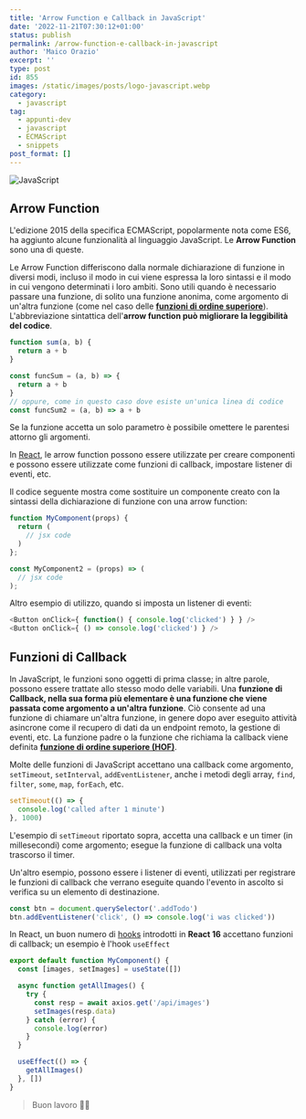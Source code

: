 ```yaml
---
title: 'Arrow Function e Callback in JavaScript'
date: '2022-11-21T07:30:12+01:00'
status: publish
permalink: /arrow-function-e-callback-in-javascript
author: 'Maico Orazio'
excerpt: ''
type: post
id: 855
images: /static/images/posts/logo-javascript.webp
category:
  - javascript
tag:
  - appunti-dev
  - javascript
  - ECMAScript
  - snippets
post_format: []
---
```


![JavaScript](/static/images/posts/logo-javascript.webp)

## Arrow Function

L'edizione 2015 della specifica ECMAScript, popolarmente nota come ES6, ha aggiunto alcune funzionalità al linguaggio
JavaScript. Le **Arrow Function** sono una di queste.

Le Arrow Function differiscono dalla normale dichiarazione di funzione in diversi modi, incluso il modo in cui viene
espressa la loro sintassi e il modo in cui vengono determinati i loro ambiti. Sono utili quando è necessario passare
una funzione, di solito una funzione anonima, come argomento di un'altra funzione (come nel caso delle **[funzioni di
ordine superiore](https://www.mainickweb.com/blog/funzioni-di-ordine-superiore-in-javascript)**). L'abbreviazione sintattica dell'**arrow function può migliorare la leggibilità del codice**.

```javascript
function sum(a, b) {
  return a + b
}

const funcSum = (a, b) => {
  return a + b
}
// oppure, come in questo caso dove esiste un'unica linea di codice
const funcSum2 = (a, b) => a + b
```

Se la funzione accetta un solo parametro è possibile omettere le parentesi attorno gli argomenti.

In [React](https://www.mainickweb.com/tags/react), le arrow function possono essere utilizzate per creare componenti e possono essere utilizzate come funzioni
di callback, impostare listener di eventi, etc.

Il codice seguente mostra come sostituire un componente creato con la sintassi della dichiarazione di funzione con una
arrow function:

```javascript
function MyComponent(props) {
  return (
    // jsx code
  )
};

const MyComponent2 = (props) => (
  // jsx code
);
```

Altro esempio di utilizzo, quando si imposta un listener di eventi:

```javascript
<Button onClick={ function() { console.log('clicked') } } />
<Button onClick={ () => console.log('clicked') } />
```

## Funzioni di Callback

In JavaScript, le funzioni sono oggetti di prima classe; in altre parole, possono essere trattate allo stesso modo
delle variabili. Una **funzione di Callback, nella sua forma più elementare è una funzione che viene passata come
argomento a un'altra funzione**. Ciò consente ad una funzione di chiamare un'altra funzione, in genere dopo aver eseguito
attività asincrone come il recupero di dati da un endpoint remoto, la gestione di eventi, etc. La funzione padre o la
funzione che richiama la callback viene definita **[funzione di ordine superiore (HOF)](https://www.mainickweb.com/blog/funzioni-di-ordine-superiore-in-javascript)**.

Molte delle funzioni di JavaScript accettano una callback come argomento, `setTimeout`, `setInterval`, `addEventListener`,
anche i metodi degli array, `find`, `filter`, `some`, `map`, `forEach`, etc.

```javascript
setTimeout(() => {
  console.log('called after 1 minute')
}, 1000)
```

L'esempio di `setTimeout` riportato sopra, accetta una callback e un timer (in millesecondi) come argomento; esegue la
funzione di callback una volta trascorso il timer.

Un'altro esempio, possono essere i listener di eventi, utilizzati per registrare le funzioni di callback che verrano
eseguite quando l'evento in ascolto si verifica su un elemento di destinazione.

```javascript
const btn = document.querySelector('.addTodo')
btn.addEventListener('click', () => console.log('i was clicked'))
```

In React, un buon numero di [hooks](https://www.mainickweb.com/blog/guida-ai-react-hooks) introdotti in **React 16** accettano funzioni di callback; un esempio è l'hook `useEffect`

```javascript
export default function MyComponent() {
  const [images, setImages] = useState([])

  async function getAllImages() {
    try {
      const resp = await axios.get('/api/images')
      setImages(resp.data)
    } catch (error) {
      console.log(error)
    }
  }

  useEffect(() => {
    getAllImages()
  }, [])
}
```

> Buon lavoro 👨‍💻
